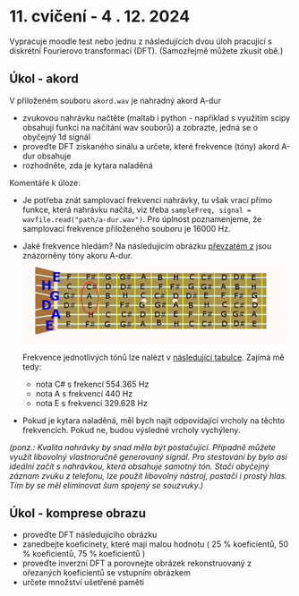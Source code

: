 # 11. cvičení - 4 . 12. 2024

Vypracuje moodle test nebo jednu z následujících dvou úloh pracující s diskrétní Fourierovo transformací (DFT). (Samozřejmě můžete zkusit obě.)

## Úkol - akord

V přiloženém souboru `akord.wav` je nahradný akord A-dur
- zvukovou nahrávku načtěte (maltab i python - například s využitím scipy obsahují funkci na načítání wav souborů) a zobrazte, jedná se o obyčejný 1d signál
- proveďte DFT získaného sinálu a určete, které frekvence (tóny) akord A-dur obsahuje
- rozhodněte, zda je kytara naladěná

Komentáře k úloze:
- Je potřeba znát samplovací frekvenci nahrávky, tu však vrací přímo funkce, která nahrávku načítá, viz třeba `sampleFreq, signal = wavfile.read("path/a-dur.wav")`. Pro úplnost poznamenjeme, že samplovací frekvence přiloženého souboru je 16000 Hz.
- Jaké frekvence hledám? Na následujícím obrázku [převzatém z](https://yuhu.cz/hudba/kytara-tony.html) jsou znázorněny tóny akoru A-dur.
   ![akord](https://github.com/tomashalada/zapg/blob/main/11/data/akord_znazorneni.png)

  Frekvence jednotlivých tónů lze nalézt v [následující tabulce](https://www.liutaiomottola.com/formulae/freqtab.htm). Zajímá mě tedy:
   - nota C# s frekencí 554.365 Hz
   - nota A s frekvencí 440 Hz
   - nota E s frekvencí 329.628 Hz
- Pokud je kytara naladěná, měl bych najít odpovídající vrcholy na těchto frekvencích. Pokud ne, budou výsledné vrcholy vychýleny.

_(ponz.: Kvalita nahrávky by snad měla být postačující. Případně můžete využít libovolný vlastnoručně generovaný signál. Pro stestování by bylo asi ideální začít s nahrávkou, která obsahuje samotný tón. Stačí obyčejný záznam zvuku z telefonu, lze použít libovolný nástroj, postačí i prostý hlas. Tím by se měl eliminovat šum spojený se souzvuky.)_

## Úkol - komprese obrazu

- proveďte DFT následujícího obrázku
- zanedbejte koeficinety, které mají malou hodnotu ( 25 % koeficientů, 50 % koeficientů, 75 % koeficientů )
- proveďte inverzní DFT a porovnejte obrázek rekonstruovaný z ořezaných koeficientů se vstupním obrázkem
- určete množství ušetřené paměti
